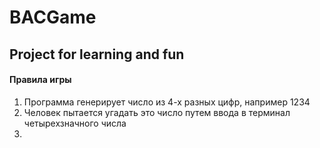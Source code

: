 # BACGame
## Project for learning and fun



#### Правила игры
1) Программа генерирует число из 4-х разных цифр, например 1234
2) Человек пытается угадать это число путем ввода в терминал четырехзначного числа
3) 
